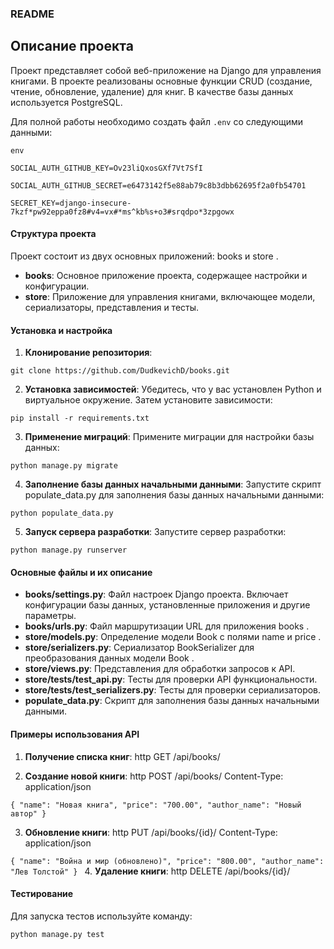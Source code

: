 ### README
 
## Описание проекта
Проект представляет собой веб-приложение на Django для управления книгами. 
В проекте реализованы основные функции CRUD (создание, чтение, обновление, удаление) для книг. 
В качестве базы данных используется PostgreSQL.

Для полной работы необходимо создать файл `.env` со следующими данными:

`env`

`SOCIAL_AUTH_GITHUB_KEY=Ov23liQxosGXf7Vt7SfI`

`SOCIAL_AUTH_GITHUB_SECRET=e6473142f5e88ab79c8b3dbb62695f2a0fb54701`

`SECRET_KEY=django-insecure-7kzf*pw92eppa0fz8#v4=vx#*ms^kb%s+o3#srqdpo*3zpgowx`

 
#### Структура проекта 
Проект состоит из двух основных приложений:  books  и  store . 
 
- **books**: Основное приложение проекта, содержащее настройки и конфигурации. 
- **store**: Приложение для управления книгами, включающее модели, сериализаторы, представления и тесты. 
 
#### Установка и настройка 
1. **Клонирование репозитория**:

`git clone https://github.com/DudkevichD/books.git`

2. **Установка зависимостей**: 
    Убедитесь, что у вас установлен Python и виртуальное окружение. Затем установите зависимости:

`pip install -r requirements.txt`

3. **Применение миграций**: 
    Примените миграции для настройки базы данных:

`python manage.py migrate`

4. **Заполнение базы данных начальными данными**: 
    Запустите скрипт  populate_data.py  для заполнения базы данных начальными данными:

`python populate_data.py`

5. **Запуск сервера разработки**: 
    Запустите сервер разработки:

`python manage.py runserver`

#### Основные файлы и их описание 
 
- **books/settings.py**: Файл настроек Django проекта. Включает конфигурации базы данных, установленные приложения и другие параметры. 
- **books/urls.py**: Файл маршрутизации URL для приложения  books . 
- **store/models.py**: Определение модели  Book  с полями  name  и  price . 
- **store/serializers.py**: Сериализатор  BookSerializer  для преобразования данных модели  Book . 
- **store/views.py**: Представления для обработки запросов к API. 
- **store/tests/test_api.py**: Тесты для проверки API функциональности. 
- **store/tests/test_serializers.py**: Тесты для проверки сериализаторов. 
- **populate_data.py**: Скрипт для заполнения базы данных начальными данными. 
 
#### Примеры использования API 
 
1. **Получение списка книг**:
http
GET /api/books/

2. **Создание новой книги**:
http
POST /api/books/
Content-Type: application/json

`{
    "name": "Новая книга",
    "price": "700.00",
    "author_name": "Новый автор"
}`

3. **Обновление книги**:
http
PUT /api/books/{id}/
Content-Type: application/json

`{
    "name": "Война и мир (обновлено)",
    "price": "800.00",
    "author_name": "Лев Толстой"
}
`
4. **Удаление книги**:
http
DELETE /api/books/{id}/

#### Тестирование 
Для запуска тестов используйте команду:

`python manage.py test`
